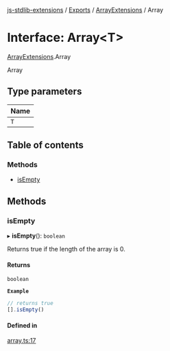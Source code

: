[js-stdlib-extensions](/docs/README.md) / [Exports](/docs/modules.md) / [ArrayExtensions](/docs/modules/ArrayExtensions.md) / Array

# Interface: Array\<T\>

[ArrayExtensions](/docs/modules/ArrayExtensions.md).Array

Array

## Type parameters

| Name |
| :------ |
| `T` |

## Table of contents

### Methods

- [isEmpty](/docs/interfaces/ArrayExtensions.Array.md#isempty)

## Methods

### isEmpty

▸ **isEmpty**(): `boolean`

Returns true if the length of the array is 0.

#### Returns

`boolean`

**`Example`**

```ts
// returns true
[].isEmpty()
```

#### Defined in

[array.ts:17](https://github.com/KamaranL/js-stdlib-extensions/blob/13d3725/src/ext/array.ts#L17)

